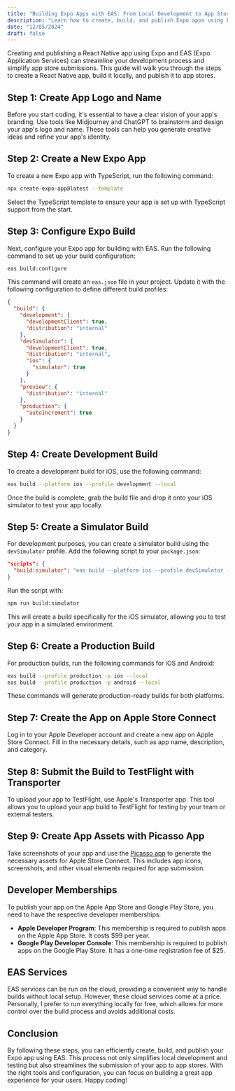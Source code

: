 ```yaml
---
title: "Building Expo Apps with EAS: From Local Development to App Store Publishing"
description: "Learn how to create, build, and publish Expo apps using EAS, with a focus on local and production builds."
date: "12/05/2024"
draft: false
---
```


Creating and publishing a React Native app using Expo and EAS (Expo Application Services) can streamline your development process and simplify app store submissions. This guide will walk you through the steps to create a React Native app, build it locally, and publish it to app stores.

## Step 1: Create App Logo and Name

Before you start coding, it's essential to have a clear vision of your app's branding. Use tools like Midjourney and ChatGPT to brainstorm and design your app's logo and name. These tools can help you generate creative ideas and refine your app's identity.

## Step 2: Create a New Expo App

To create a new Expo app with TypeScript, run the following command:

```bash
npx create-expo-app@latest --template
```

Select the TypeScript template to ensure your app is set up with TypeScript support from the start.

## Step 3: Configure Expo Build

Next, configure your Expo app for building with EAS. Run the following command to set up your build configuration:

```bash
eas build:configure
```

This command will create an `eas.json` file in your project. Update it with the following configuration to define different build profiles:

```json
{
  "build": {
    "development": {
      "developmentClient": true,
      "distribution": "internal"
    },
    "devSimulator": {
      "developmentClient": true,
      "distribution": "internal",
      "ios": {
        "simulator": true
      }
    },
    "preview": {
      "distribution": "internal"
    },
    "production": {
      "autoIncrement": true
    }
  }
}
```

## Step 4: Create Development Build

To create a development build for iOS, use the following command:

```bash
eas build --platform ios --profile development --local
```

Once the build is complete, grab the build file and drop it onto your iOS simulator to test your app locally.

## Step 5: Create a Simulator Build

For development purposes, you can create a simulator build using the `devSimulator` profile. Add the following script to your `package.json`:

```json
"scripts": {
  "build:simulator": "eas build --platform ios --profile devSimulator --local"
}
```

Run the script with:

```bash
npm run build:simulator
```

This will create a build specifically for the iOS simulator, allowing you to test your app in a simulated environment.

## Step 6: Create a Production Build

For production builds, run the following commands for iOS and Android:

```bash
eas build --profile production -p ios --local
eas build --profile production -p android --local
```

These commands will generate production-ready builds for both platforms.

## Step 7: Create the App on Apple Store Connect

Log in to your Apple Developer account and create a new app on Apple Store Connect. Fill in the necessary details, such as app name, description, and category.

## Step 8: Submit the Build to TestFlight with Transporter

To upload your app to TestFlight, use Apple's Transporter app. This tool allows you to upload your app build to TestFlight for testing by your team or external testers.

## Step 9: Create App Assets with Picasso App

Take screenshots of your app and use the [Picasso app](https://apps.apple.com/us/app/picasso-app-store-screenshots/id6472062986) to generate the necessary assets for Apple Store Connect. This includes app icons, screenshots, and other visual elements required for app submission.

## Developer Memberships

To publish your app on the Apple App Store and Google Play Store, you need to have the respective developer memberships:

- **Apple Developer Program**: This membership is required to publish apps on the Apple App Store. It costs $99 per year.
- **Google Play Developer Console**: This membership is required to publish apps on the Google Play Store. It has a one-time registration fee of $25.

## EAS Services

EAS services can be run on the cloud, providing a convenient way to handle builds without local setup. However, these cloud services come at a price. Personally, I prefer to run everything locally for free, which allows for more control over the build process and avoids additional costs.

## Conclusion

By following these steps, you can efficiently create, build, and publish your Expo app using EAS. This process not only simplifies local development and testing but also streamlines the submission of your app to app stores. With the right tools and configuration, you can focus on building a great app experience for your users. Happy coding! 